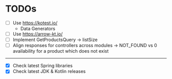 # TODOs

- [ ] Use https://kotest.io/
  - Data Generators
- [ ] Use https://arrow-kt.io/
- [ ] Implement GetProductsQuery -> listSize
- [ ] Align responses for controllers across modules -> NOT_FOUND vs 0 availability for a product which does not exist

---

- [x] Check latest Spring libraries
- [x] Check latest JDK & Kotlin releases
